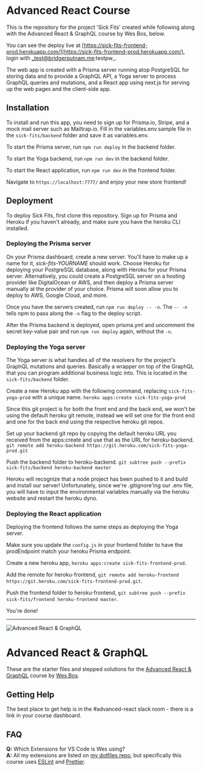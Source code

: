 # Advanced React Course
This is the repository for the project 'Sick Fits' created while following along with the Advanced React & GraphQL course by Wes Bos, below.

You can see the deploy live at [https://sick-fits-frontend-prod.herokuapp.com/](https://sick-fits-frontend-prod.herokuapp.com/), login with _test@bridgerputnam.me:testpw_.

The web app is created with a Prisma server running atop PostgreSQL for storing data and to provide a GraphQL API, a Yoga server to process GraphQL queries and mutations, and a React app using next.js for serving up the web pages and the client-side app.

## Installation
To install and run this app, you need to sign up for Prisma.io, Stripe, and a mock mail server such as Mailtrap.io. Fill in the variables.env.sample file in the `sick-fits/backend` folder and save it as variables.env.

To start the Prisma server, run `npm run deploy` in the backend folder.

To start the Yoga backend, run `npm run dev` in the backend folder.

To start the React application, run `npm run dev` in the frontend folder.

Navigate to `https://localhost:7777/` and enjoy your new store frontend!

## Deployment

To deploy Sick Fits, first clone this repository. Sign up for Prisma and Heroku if you haven't already, and make sure you have the heroku CLI installed.

### Deploying the Prisma server
On your Prisma dashboard, create a new server. You'll have to make up a name for it, _sick-fits-YOURNAME_ should work. Choose Heroku for deploying your PostgreSQL database, along with Heroku for your Prisma server. Alternatively, you could create a PostgreSQL server on a hosting provider like DigitalOcean or AWS, and then deploy a Prisma server manually at the provider of your choice. Prisma will soon allow you to deploy to AWS, Google Cloud, and more.

Once you have the servers created, run `npm run deploy -- -n`. The `-- -n` tells npm to pass along the `-n` flag to the deploy script.

After the Prisma backend is deployed, open prisma.yml and uncomment the secret key-value pair and run `npm run deploy` again, without the `-n`.

### Deploying the Yoga server
The Yoga server is what handles all of the resolvers for the project's GraphQL mutations and queries. Basically a wrapper on top of the GraphQL that you can program additional business logic into. This is located in the `sick-fits/backend` folder.

Create a new Heroku app with the following command, replacing `sick-fits-yoga-prod` with a unique name.
`heroku apps:create sick-fits-yoga-prod`

Since this git project is for both the front end and the back end, we won't be using the default heroku git remote, instead we will set one for the front end and one for the back end using the respective heroku git repos.

Set up your backend git repo by copying the default heroku URL you received from the apps:create and use that as the URL for heroku-backend.
`git remote add heroku-backend https://git.heroku.com/sick-fits-yoga-prod.git`

Push the backend folder to heroku-backend.
`git subtree push --prefix sick-fits/backend heroku-backend master`

Heroku will recognize that a node project has been pushed to it and build and install our server! Unfortunately, since we're .gitignore'ing our .env file, you will have to input the environmental variables manually via the heroku website and restart the heroku dyno.


### Deploying the React application

Deploying the frontend follows the same steps as deploying the Yoga server.

Make sure you update the `config.js` in your frontend folder to have the prodEndpoint match your heroku Prisma endpoint.

Create a new heroku app, `heroku apps:create sick-fits-frontend-prod`.

Add the remote for heroku-frontend, `git remote add heroku-frontend https://git.heroku.com/sick-fits-frontend-prod.git`.

Push the frontend folder to heroku-frontend, `git subtree push --prefix sick-fits/frontend heroku-frontend master`.

You're done!

---


![Advanced React & GraphQL](https://advancedreact.com/images/ARG/arg-facebook-share.png)

# Advanced React & GraphQL

These are the starter files and stepped solutions for the [Advanced React & GraphQL](https://AdvancedReact.com) course by [Wes Bos](https://WesBos.com/).

## Getting Help

The best place to get help is in the #advanced-react slack room - there is a link in your course dashboard.

## FAQ

**Q:** Which Extensions for VS Code is Wes using?  
**A:** All my extensions are listed on [my dotfiles repo](https://github.com/wesbos/dotfiles), but specifically this course uses [ESLint](https://github.com/Microsoft/vscode-eslint) and [Prettier](https://github.com/prettier/prettier-vscode).
